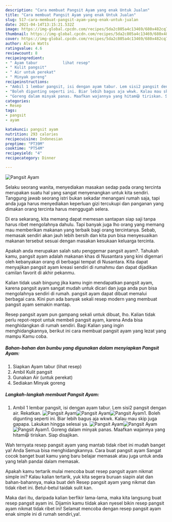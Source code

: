 ```yaml
---
description: "Cara membuat Pangsit Ayam yang enak Untuk Jualan"
title: "Cara membuat Pangsit Ayam yang enak Untuk Jualan"
slug: 517-cara-membuat-pangsit-ayam-yang-enak-untuk-jualan
date: 2021-04-14T13:15:21.532Z
image: https://img-global.cpcdn.com/recipes/5da2c805a4c13469/680x482cq70/pangsit-ayam-foto-resep-utama.jpg
thumbnail: https://img-global.cpcdn.com/recipes/5da2c805a4c13469/680x482cq70/pangsit-ayam-foto-resep-utama.jpg
cover: https://img-global.cpcdn.com/recipes/5da2c805a4c13469/680x482cq70/pangsit-ayam-foto-resep-utama.jpg
author: Alvin Watts
ratingvalue: 4.6
reviewcount: 8
recipeingredient:
- " Ayam tabur           lihat resep"
- " Kulit pangsit"
- " Air untuk perekat"
- " Minyak goreng"
recipeinstructions:
- "Ambil 1 lembar pangsit, isi dengan ayam tabur. Lem sisi2 pangsit dengan air. Rekatkan."
- "Boleh digunting seperti ini. Biar lebih bagus aja wkwk. Kalau mau skip juga gapapa. Lakukan hingga selesai ya."
- "Goreng dalam minyak panas. Maafkan wajannya yang hitam😆 tiriskan. Siap disajikan."
categories:
- Resep
tags:
- pangsit
- ayam

katakunci: pangsit ayam 
nutrition: 293 calories
recipecuisine: Indonesian
preptime: "PT39M"
cooktime: "PT54M"
recipeyield: "4"
recipecategory: Dinner

---
```



![Pangsit Ayam](https://img-global.cpcdn.com/recipes/5da2c805a4c13469/680x482cq70/pangsit-ayam-foto-resep-utama.jpg)

Selaku seorang wanita, menyediakan masakan sedap pada orang tercinta merupakan suatu hal yang sangat menyenangkan untuk kita sendiri. Tanggung jawab seorang istri bukan sekadar menangani rumah saja, tapi anda juga harus menyediakan keperluan gizi tercukupi dan panganan yang dimakan orang tercinta harus menggugah selera.

Di era  sekarang, kita memang dapat memesan santapan siap saji tanpa harus ribet mengolahnya dahulu. Tapi banyak juga lho orang yang memang mau memberikan makanan yang terbaik bagi orang tercintanya. Sebab, memasak sendiri akan jauh lebih bersih dan kita pun bisa menyesuaikan makanan tersebut sesuai dengan masakan kesukaan keluarga tercinta. 



Apakah anda merupakan salah satu penggemar pangsit ayam?. Tahukah kamu, pangsit ayam adalah makanan khas di Nusantara yang kini digemari oleh kebanyakan orang di berbagai tempat di Nusantara. Kita dapat menyajikan pangsit ayam kreasi sendiri di rumahmu dan dapat dijadikan camilan favorit di akhir pekanmu.

Kalian tidak usah bingung jika kamu ingin mendapatkan pangsit ayam, karena pangsit ayam sangat mudah untuk dicari dan juga anda pun bisa mengolahnya sendiri di rumah. pangsit ayam dapat dibuat memalui berbagai cara. Kini pun ada banyak sekali resep modern yang membuat pangsit ayam semakin mantap.

Resep pangsit ayam pun gampang sekali untuk dibuat, lho. Kalian tidak perlu repot-repot untuk membeli pangsit ayam, karena Anda bisa menghidangkan di rumah sendiri. Bagi Kalian yang ingin menghidangkannya, berikut ini cara membuat pangsit ayam yang lezat yang mampu Kamu coba.

<!--inarticleads1-->

##### Bahan-bahan dan bumbu yang digunakan dalam menyiapkan Pangsit Ayam:

1. Siapkan  Ayam tabur           (lihat resep)
1. Ambil  Kulit pangsit
1. Gunakan  Air (untuk perekat)
1. Sediakan  Minyak goreng




<!--inarticleads2-->

##### Langkah-langkah membuat Pangsit Ayam:

1. Ambil 1 lembar pangsit, isi dengan ayam tabur. Lem sisi2 pangsit dengan air. Rekatkan.
<img src="https://img-global.cpcdn.com/steps/f41480c066c91f11/160x128cq70/pangsit-ayam-langkah-memasak-1-foto.jpg" alt="Pangsit Ayam"><img src="https://img-global.cpcdn.com/steps/e5c45646a8250f8e/160x128cq70/pangsit-ayam-langkah-memasak-1-foto.jpg" alt="Pangsit Ayam"><img src="https://img-global.cpcdn.com/steps/117e9ecd4f7112da/160x128cq70/pangsit-ayam-langkah-memasak-1-foto.jpg" alt="Pangsit Ayam">1. Boleh digunting seperti ini. Biar lebih bagus aja wkwk. Kalau mau skip juga gapapa. Lakukan hingga selesai ya.
<img src="https://img-global.cpcdn.com/steps/98110b7f6609df07/160x128cq70/pangsit-ayam-langkah-memasak-2-foto.jpg" alt="Pangsit Ayam"><img src="https://img-global.cpcdn.com/steps/200b35e78c4004f4/160x128cq70/pangsit-ayam-langkah-memasak-2-foto.jpg" alt="Pangsit Ayam"><img src="https://img-global.cpcdn.com/steps/305f3a68c94f5a7c/160x128cq70/pangsit-ayam-langkah-memasak-2-foto.jpg" alt="Pangsit Ayam">1. Goreng dalam minyak panas. Maafkan wajannya yang hitam😆 tiriskan. Siap disajikan.




Wah ternyata resep pangsit ayam yang mantab tidak ribet ini mudah banget ya! Anda Semua bisa menghidangkannya. Cara buat pangsit ayam Sangat cocok banget buat kamu yang baru belajar memasak atau juga untuk anda yang telah pandai dalam memasak.

Apakah kamu tertarik mulai mencoba buat resep pangsit ayam nikmat simple ini? Kalau kalian tertarik, yuk kita segera buruan siapin alat dan bahan-bahannya, maka buat deh Resep pangsit ayam yang nikmat dan tidak ribet ini. Betul-betul taidak sulit kan. 

Maka dari itu, daripada kalian berfikir lama-lama, maka kita langsung buat resep pangsit ayam ini. Dijamin kamu tiidak akan nyesel bikin resep pangsit ayam nikmat tidak ribet ini! Selamat mencoba dengan resep pangsit ayam enak simple ini di rumah sendiri,ya!.

